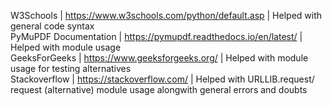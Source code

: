 W3Schools | https://www.w3schools.com/python/default.asp | Helped with general code syntax<br>
PyMuPDF Documentation | https://pymupdf.readthedocs.io/en/latest/ | Helped with module usage<br>
GeeksForGeeks | https://www.geeksforgeeks.org/ | Helped with module usage for testing alternatives<br>
Stackoverflow | https://stackoverflow.com/ | Helped with URLLIB.request/ request (alternative) module usage alongwith general errors and doubts<br>
